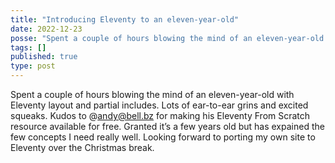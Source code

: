 ```yaml
---
title: "Introducing Eleventy to an eleven-year-old"
date: 2022-12-23
posse: "Spent a couple of hours blowing the mind of an eleven-year-old with Eleventy layout and partial includes. Lots of ear-to-ear grins and excited squeaks.  Kudos to @andy@bell.bz for making his Eleventy From Scratch resource available for free. Granted it’s a few years old but has expained the few concepts I need really well. Looking forward to porting my own site to Eleventy over the Christmas break."
tags: []
published: true
type: post
---
```


Spent a couple of hours blowing the mind of an eleven-year-old with Eleventy layout and partial includes. Lots of ear-to-ear grins and excited squeaks.  Kudos to @andy@bell.bz for making his Eleventy From Scratch resource available for free. Granted it’s a few years old but has expained the few concepts I need really well. Looking forward to porting my own site to Eleventy over the Christmas break.